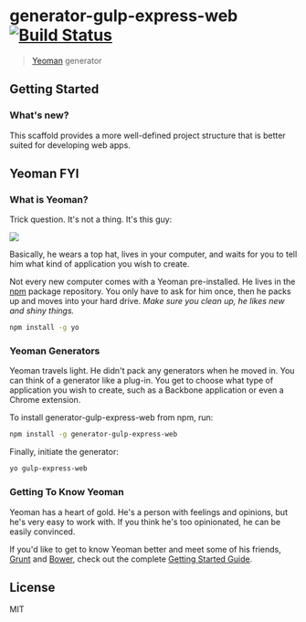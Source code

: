 # generator-gulp-express-web [![Build Status](https://secure.travis-ci.org/kelyvin/generator-gulp-express-web.png?branch=master)](https://travis-ci.org/kelyvin/generator-gulp-express-web)

> [Yeoman](http://yeoman.io) generator

## Getting Started

### What's new?
This scaffold provides a more well-defined project structure that is better suited for developing web apps.

## Yeoman FYI

### What is Yeoman?

Trick question. It's not a thing. It's this guy:

![](http://i.imgur.com/JHaAlBJ.png)

Basically, he wears a top hat, lives in your computer, and waits for you to tell him what kind of application you wish to create.

Not every new computer comes with a Yeoman pre-installed. He lives in the [npm](https://npmjs.org) package repository. You only have to ask for him once, then he packs up and moves into your hard drive. *Make sure you clean up, he likes new and shiny things.*

```bash
npm install -g yo
```

### Yeoman Generators

Yeoman travels light. He didn't pack any generators when he moved in. You can think of a generator like a plug-in. You get to choose what type of application you wish to create, such as a Backbone application or even a Chrome extension.

To install generator-gulp-express-web from npm, run:

```bash
npm install -g generator-gulp-express-web
```

Finally, initiate the generator:

```bash
yo gulp-express-web
```

### Getting To Know Yeoman

Yeoman has a heart of gold. He's a person with feelings and opinions, but he's very easy to work with. If you think he's too opinionated, he can be easily convinced.

If you'd like to get to know Yeoman better and meet some of his friends, [Grunt](http://gruntjs.com) and [Bower](http://bower.io), check out the complete [Getting Started Guide](https://github.com/yeoman/yeoman/wiki/Getting-Started).


## License

MIT

